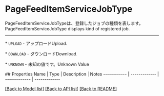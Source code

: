 # PageFeedItemServiceJobType

<div lang=\"ja\">PageFeedItemServiceJobTypeは、登録したジョブの種類を表します。</div> <div lang=\"en\">PageFeedItemServiceJobType displays kind of registered job.</div> <hr> <p>* <code>UPLOAD</code> - <span lang=\"ja\">アップロード</span><span lang=\"en\">Upload.</span></p> <p>* <code>DOWNLOAD</code> - <span lang=\"ja\">ダウンロード</span><span lang=\"en\">Download.</span></p> <p>* <code>UNKNOWN</code> - <span lang=\"ja\">未知の値です。</span><span lang=\"en\">Unknown Value</span></p> 
## Properties
Name | Type | Description | Notes
------------ | ------------- | ------------- | -------------

[[Back to Model list]](../README.md#documentation-for-models) [[Back to API list]](../README.md#documentation-for-api-endpoints) [[Back to README]](../README.md)


